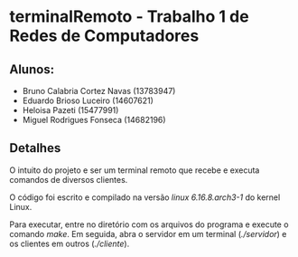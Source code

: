 # terminalRemoto - Trabalho 1 de Redes de Computadores
## Alunos:
- Bruno Calabria Cortez Navas (13783947)
- Eduardo Brioso Luceiro (14607621)
- Heloisa Pazeti (15477991)
- Miguel Rodrigues Fonseca (14682196)

## Detalhes
O intuito do projeto e ser um terminal remoto que recebe e executa comandos de diversos clientes. 

O código foi escrito e compilado na versão _linux 6.16.8.arch3-1_ do kernel Linux.

Para executar, entre no diretório com os arquivos do programa e execute o comando _make_. Em seguida, abra o servidor em um terminal (_./servidor_) e os clientes em outros (_./cliente_).
